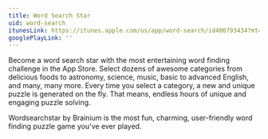 ```yaml
---
title: Word Search Star
uid: word-search
itunesLink: https://itunes.apple.com/us/app/word-search/id400793434?mt=8
googlePlayLink: ''
---
```


Become a word search star with the most entertaining word finding challenge in the App Store. Select dozens of awesome categories from delicious foods to astronomy, science, music, basic to advanced English, and many, many more. Every time you select a category, a new and unique puzzle is generated on the fly. That means, endless hours of unique and engaging puzzle solving.

Wordsearchstar by Brainium is the most fun, charming, user-friendly word finding puzzle game you've ever played.
